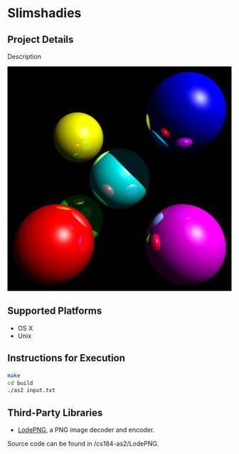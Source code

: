 # Slimshadies

## Project Details

Description

![An image should be here, but cannot be displayed!](/img/scene8.png)

## Supported Platforms

* OS X
* Unix

## Instructions for Execution

``` bash
make
cd build
./as2 input.txt
```

## Third-Party Libraries

* [LodePNG](lodev.org/lodepng), a PNG image decoder and encoder.

Source code can be found in /cs184-as2/LodePNG.
